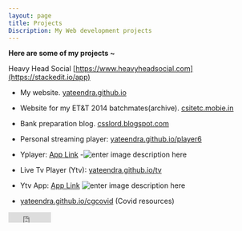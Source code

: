 ```yaml
---
layout: page
title: Projects
Discription: My Web development projects
---
```


**Here are some of my projects ~** 

Heavy Head Social  [https://www.heavyheadsocial.com](https://stackedit.io/app)
- My website. 
[yateendra.github.io](http://yateendra.github.io)
- Website for my ET&T 2014 batchmates(archive). [csitetc.mobie.in](https://csitetc.mobie.in)
- Bank preparation blog. 
 [csslord.blogspot.com](https://csslord.blogspot.com) 



- Personal streaming player: [yateendra.github.io/player6](http://yateendra.github.io/player6)
- Yplayer: [App Link](https://github.com/yateendra/yateendra.github.io/releases/download/yplayer2/Yplayer.apk)
-![enter image description here](https://i.imgur.com/TvnsC0F.jpg)

- Live Tv Player (Ytv): [yateendra.github.io/tv](http://yateendra.github.io/tv)
- Ytv App: [App Link](https://github.com/yateendra/yateendra.github.io/releases/download/3.0/Ytv_3.0.apk)
![enter image description here](https://i.imgur.com/ATydsEE.jpg)
- [yateendra.github.io/cgcovid](https://yateendra.github.io/cgcovid/) (Covid resources)







<iframe src="https://www.facebook.com/plugins/like.php?href=https%3A%2F%2Ffacebook.com%2Fya3dra&width=85&layout=button_count&action=like&size=small&show_faces=true&share=false&height=21&appId=239992719524816" width="85" height="21" style="border:none;overflow:hidden" scrolling="no" frameborder="0" allowTransparency="true"></iframe>
